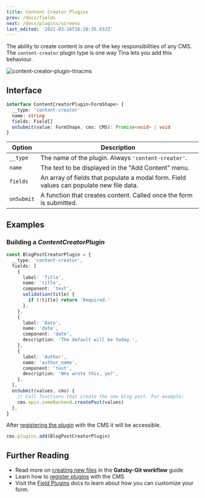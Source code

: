 ```yaml
---
title: Content Creator Plugins
prev: /docs/fields
next: /docs/plugins/screens
last_edited: '2021-03-16T16:20:35.632Z'
---
```


The ability to create content is one of the key responsibilities of any CMS. The `content-creator` plugin type is one way Tina lets you add this behaviour.

![content-creator-plugin-tinacms](/img/content-creator-ex.jpg)

## Interface

```ts
interface ContentCreatorPlugin<FormShape> {
  __type: 'content-creator'
  name: string
  fields: Field[]
  onSubmit(value: FormShape, cms: CMS): Promise<void> | void
}
```

| Option     | Description                                                                             |
| ---------- | --------------------------------------------------------------------------------------- |
| `__type`   | The name of the plugin. Always `'content-creator'`.                                     |
| `name`     | The text to be displayed in the "Add Content" menu.                                     |
| `fields`   | An array of fields that populate a modal form. Field values can populate new file data. |
| `onSubmit` | A function that creates content. Called once the form is submitted.                     |

## Examples

### Building a _ContentCreatorPlugin_

```ts
const BlogPostCreatorPlugin = {
  __type: 'content-creator',
  fields: [
    {
      label: 'Title',
      name: 'title',
      component: 'text',
      validation(title) {
        if (!title) return 'Required.'
      },
    },
    {
      label: 'Date',
      name: 'date',
      component: 'date',
      description: 'The default will be today.',
    },
    {
      label: 'Author',
      name: 'author_name',
      component: 'text',
      description: 'Who wrote this, yo?',
    },
  ],
  onSubmit(values, cms) {
    // Call functions that create the new blog post. For example:
    cms.apis.someBackend.createPost(values)
  },
}
```

After [registering the plugin](/docs/plugins#adding-plugins) with the CMS it will be accessible.

```ts
cms.plugins.add(BlogPostCreatorPlugin)
```

## Further Reading

- Read more on [creating new files](/guides/gatsby/git/create-new-files) in the **Gatsby-Git workflow** guide
- Learn how to [register plugins](/docs/plugins#adding-plugins) with the CMS
- Visit the [Field Plugins](/docs/plugins/fields) docs to learn about how you can customize your form.
